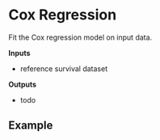 Cox Regression
================
Fit the Cox regression model on input data.

**Inputs**

- reference survival dataset

**Outputs**

- todo


Example
-------
